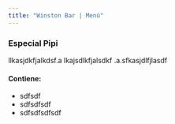 ```yaml
---
title: "Winston Bar | Menú" 
---
```


### Especial Pipi
llkasjdkfjalkdsf.a lkajsdlkfjalsdkf  .a.sfkasjdlfjlasdf

#### Contiene:
- sdfsdf
- sdfsdfsdf
- sdfsdfsdfsdf


